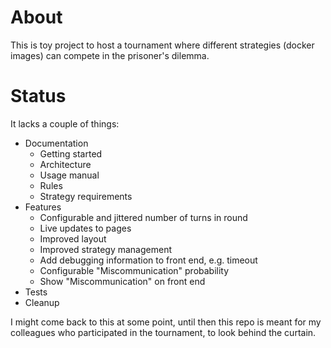 # About
This is toy project to host a tournament where different strategies (docker images) can compete in the prisoner's dilemma.

# Status
It lacks a couple of things:
- Documentation
    - Getting started
    - Architecture
    - Usage manual
    - Rules
    - Strategy requirements
- Features
    - Configurable and jittered number of turns in round
    - Live updates to pages
    - Improved layout
    - Improved strategy management
    - Add debugging information to front end, e.g. timeout
    - Configurable "Miscommunication" probability
    - Show "Miscommunication" on front end
- Tests
- Cleanup

I might come back to this at some point, until then this repo is meant for my colleagues who participated in the tournament, to look behind the curtain.
